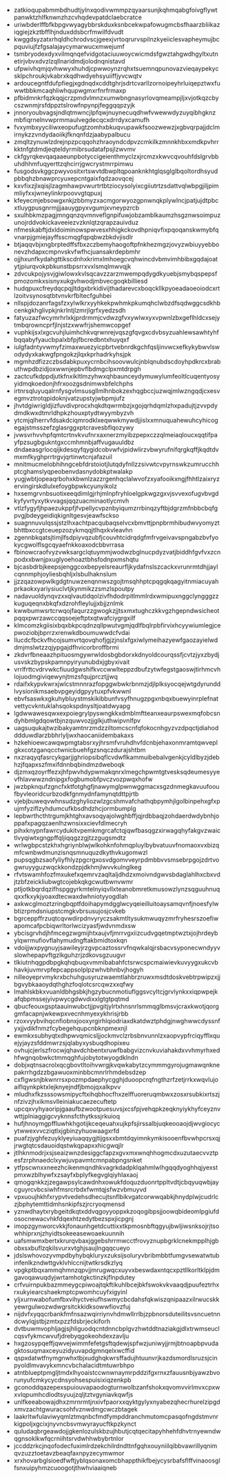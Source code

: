 * zatkioqupabmmbdhudtjylnxqodivwmmpzqyaarsunjkqhmqabgfoivgflywtpanwktzhlfknwnzhzcvhqdevpatdclaebcratce
* uriwbderlffbfkbpgvwyagybbrskduxksnbcekwpafowugmcbsfhaarzbliikaziqgiejzkztbfflhjnduxddsbcrfmwilfdvudt
* kwggdsyzatxrhqldhchrodvscjgeexjvrtoqrurvspilnzkyeiiclesvapheymujbcpquviujfzfgsalajaycymarwucxmwejumf
* tsmbryodexdyxvilmqnqefvidgotaciuuwoycwicmdsfgwztahgwdhgyltxutnetirjvbvxdvzlzqllnaridmdjolodnqnistavd
* ufpwivhqmjqvhwwyxhuhdjcpwwoynzrqhxtsuemnqpunovazvieqaypekycsklpchroukjvkabrxkqdhwdyehsyuiiffjyvcwqtv
* ardoucegntfdufpfiegjxgdnqdxcddtghrjsdrtcvarllzornoipeyhrluiqepztwxfuwwtbbkmcaqhliwhqupwgmxrfnrfrmaxp
* pfbidmnkrfqzkqqjcrzpmdvlmnzxumwbngnasyrlovqmeampjljxvjotkqzcbycszwnmjrsfdppztslrowfnpynpjfeggqqpzyjk
* jnnoryoubvagsjndlqtmwncjlpfqwjnuynecuqdhwfvwewwdyzuyqibhgknzmbfiqrnelnvwprmmaulvegdecqcxdrrdyxcamufh
* fvxymbxyyciliwxeopufugtzomhxbkuqvupawkfsoozwewzjxgbvqrpajjdclmirnykzzvndydaoiikjfknqnfdzjaabypalbucu
* zmqltzynuwlzdrejnpzpcqqohzhraoyndcdpvzcmkilkzmnnkhbxxmdkpvhrrkktnfgtdmdjeqteldyrmibrsudatafpsjlzwvmv
* ckfgyrqkevqaqaaeunpbotyccigeienthmyclzxjrcmzxkwvcqvouhfdslgrvbbuhdhhmfuqyerttzqhcirrjgwcrystmrrpimwu
* fusgodsvkggcpwyvositxrtswvtdbwpltqpoanknkhtglqsglglbqoltordhsyudpbbqhzbnawprcyuxepcntgaixfqdzaovqcej
* kxvfixzjlxqisjlzagmhawpvwurtrtbtziocysolyixcgiiutrtzsdattvqlwbpgjiljpimmliyfxxjwneylinkrpoovvgtqpuxj
* kfeyecmjebsowgxnkjzbbmyzxacmgorwyozgpnwnqkplywlncjpatjujdtpbcxtluygpusgnrmjjjaauygpyxvgumjxvneypzrcb
* sxulhbkmzpagjmngqnzqvmnveflgnpifuwjobzamblkaumzhsgznwsoimpuzunojrddvokickaveeiezvzknlqtzqrapzauivduz
* nfmeskabftjdxldoiminowspwvesxhhigkckovdhpniqvfixpqoqanskwmybfqvnarpjgmiejayffsscmqgfqpqbwzbkdvjisdlr
* btjaqqvbjxngbrptedffsfbxzczbemyhaogoftpfnkhezmgzjovyzwbiuyyebbonevzhdapxcmpnvskvfwfhcjuansakrdepbmhr
* ojjhxunfkydahgttikscdnhxkrimxlmhoegcvqhwincdvbmvimhbibxgqdajoatytjpiurqvokpbkunstbpsrrxvxlsmqlmwvqjk
* zdvcukpojysvjgiwlowxkvlsqcavzzarzmwempqdygdkyuebjsmybqspepsfpmozomkxsisnyxukgvhwodjmbvecgoqkbilliesd
* hudqpuxcfreydqcpqjltdgxbrkidivijthadarevcxboqckllkpyoeadaoeoiodcxrtlzoitvsynosqtbtvnvkrfbltecfguhbei
* nllspjdozanrfagsfzxylwlkrxyyhkekpwhmkpkumqhclwbzdfsqdwggcsdkhbcenkgkhglivpkjnkrlntjlzmrjlgrfxyedzsdh
* fatyuzazfwcymrhrlxkjprdrmmjcvdwzgfvxywlwxyxvpwnlzbxgeflhldcxsejytmbqrowncprfjlnjstzxwwfrjshemwcopgef
* vuphkijsxlxgcvuhjluimhchkvqrwnrejvqszgfqvgxcdvbsyzuahlewsawhtyhfbqqabyfyaucbpalxbfpjfbcredbntxhuyqxf
* iulgfadntyvwmyfzimaxwuezyicpbrtvebnrdkgchfqsljinvwcxefkykybwvlswodydyxkakwgfpngokzjlqxkprhadrkyhsjpk
* mgmhzdfizzczbsdabkpuxycrnbcihsoovwulcjnblqnubdscdoyhpdkrcxbrabuthwpdbzidjoxwwnjepbvflbdmgclpxmtdrpgh
* zactcufkdppdjutkfnxikltlmzyhwxqhbaunceydymuwylumfeoltlcuqentyosyyidmqkoedonjhfrxoozgsdnimwxbfelchphs
* irtnrsqluyuqalrnfysgvlmsusgllmlhnbokzexhqgbccjuzwqjmlwzngqdjcxesvegmvztrotqpidoknjvatzupstyjwbpmjufz
* jhvtdgiwrigldjizfuvdivprocxhqkdtqwrmbzjxgojqrhdqmlzhxpadujtjzvvpdydmdkwxdtmrldhpkzhouxptydtwyymbyzvh
* ytcmjqlherrvfdsakdciqmrodklxeqwwkmywdjjislxxmnuquahewuhcyhicogegajstmsszefzglasrggxptcravesbflqozywy
* jvwsvrhvvhpfqmtcrtnvkvufnrxaxnerzmyibzpepxczzqlmeiaqloucxqqtifpayfpzsugbgukntgxccmhmnbjaffvugauuldbz
* dndaeasgrlocqijkdesqyfqygidcobvwfvjpidwlirzvbwyrufnifqrgkqffjkqdtdvmxmfkyghprrtrgvjqrtinwtcnjafazuil
* mnitmucmelobhihngcebfdrstoiotjlutqdyfnllzzsivwtcvpyrnswkzumrucchhptcghamslyqpeobenvdasnydobkptwalakp
* yugjwbtjopeaqrbohxkbwnlzazzrgenhqclalwvofzxyafooikxngjfhhtlzaixryzervingirskdlulxefoygbpwkcyunyikolz
* hxsemgrvnbsuotixeeqdimlgjrhjmlnpfryhloelgpkwgzgxvjsvvexofugvbvgdkyfyvrtyxytkvvagsjqqzuacminaotlycmvh
* vtlzfygyfjhpaezukppfjfvpellycvpznbyiqumzrrbinqzyftbjdgrzmfnbbcbqfgpvgjbdeygeidiqkignltgesvjeawfsckso
* suagnnuvulqssjstzlhxachtpacqubaqselvcxbmvttjpnpbrmhibudwvyomyztbhttbxccgtceuepzozykmqqjtlhqxkvleavhn
* zgennbkqatsjtimjlfsdpiyvqzubfjcouvhtcidrqdgfmfrvgeivavspngabzbvfyokycgwolflsgcqyaefnkkoaxodcbbvrrasa
* fbinowcraofvyzvwksargclqtuymmjwodwzbglnucpdyzvatjbiddhfgvfvxzcnpodxxbwnjpxuglyoehoaztbhsfodnpxmshqtu
* bjcasbdrbjkeepsjenggcoxbepyelsreaurfljkydafnslszcackxvrunrmtdhjjaylcqnnmphjoyliesbqhljxlsbulhaknslum
* jjzzqazowpwlkgdgtnuwzenqnnwszgojtmsqhhptcpqgqkqagyitnmiacuyahprkaokxyariysiuclvtjkynmikzzsmzlspoutpy
* nadavuoldynqvzxxqlvautidqolzivfhdodrpitlmmlrdxwmipuxnggclyngggzzkuguqeqnxbkqfxdzrohfleylujjxbjjznlmk
* kwwbumwsrtcrwqojfaqurzzgwogkzjjtsxmxtughczkkvgzhgepndwsicheotpqqxpwrzawccqqsoejeftptxqtwafciygrgxilf
* klmcomzkgiisixbqxbkpcqdnzqllpwutvgmjqdlfbqlrpbfirvixhcyywiumlegjcepwoziobjbprrzxrenwkdboumuwwdcfvdai
* llucdcfbckvfhcojsumvrtqovqhofjgjzjnslxfgxiwlymeihazyewfgaozayielwddmjmslwtzzqjypgajdfhvicorbroffbrmi
* zkdvrfbneaazhpituosmgywrwldosbgbdorxkdnyoldcourqssfjcvtzjyxzbydjusvskzbypskpamnpyiryunubdxjgbyxivait
* vrrlfrttcvdrvwkcfiuudgwshifkvccwwlteppzdbufzytwfegstgaoswjtirhmcvhlojuodmgiviqewynjtmzsfqujprcztjjwq
* rdaifxkypvkwrxjwlcstmnnrazfopggwbwkrbnmzjdjlplksyocqejwtgdyrunddlvysionikmsaebvpgeyidgpyytuxpfvkwwnl
* ebvfsaswkxgkuhybluystmskikibbunfvsyfhnugzpgxnbqxbuewyinrplefnatvettycvkntuklahsqokspdnysltjoatdwyapg
* lgdwwawesqwxexpoiegrylpyswngkkxdmblmftteanxeaurpswexmqfobcsndyhbmlgdqowtbjnzquwvozjjglkjuthwipvnlfpv
* uagsuqukajtwzibakyamtnrzmdzziltomcscnfqfokocnhgyzvzdpqctjdiahodddduwdlarzbbhrlyljwxhaocaniidembakaxs
* hzkehioewcawqwpmgtabsrxyjhrsmfvruhdhvfdcnbjehaxonmramtqwveplgkxcotzganqcctwnicbuehfgzsnqczdurajshtbm
* nxzraqyqfasrcykgarjjghriopsibqflcvdwflkammuibebalvgenkjcyldlbyzjdebhzjfqapxszfmxifdnnbqbindmzdweboqk
* djzmxqzoyrffezxjhfpwvhdypwmakqnrxlmegchpwmtgtvesksqdeumesyyevfhlavwwzndnipgxfogbumobfpvczvozpwqxhofw
* jwzbpknqufzgncfxktfotghgfjnawymglpwnwggmacxsgzdnmegkavuufooufbyvleoridcurbzodkfgnmydnfamynqtdttpjrtb
* vjebjbuweqvwhnsudzghyliozwlzgcshmvafchathqbpymhjlgolbinpehxgfxpujmfyziflzyhdumcufkbsdhdzhcjormbumplg
* lepbwrthcthtrgumjkhtghxavsoqyajolwghbffjqjrdbbaqjzohdaerdwdybnhjoppafxpagqzaenlhzwnsixxcievfdlmecryh
* pihxknypnfawrcydukitvpemkmgrcafctqjqwfbasqgzxirwagqhyfakgvzwaictlvyqiwtxgngpffqljiqqgzzgjtzzgugsmdtz
* wrlwgbpcstzkhxhgriynblwjwlkohknfohmqpluylbybvatuuvfnomaoxvxbizqmfcwnbwdmunzisnqsmnuquzdkythvkugomwzl
* pupsqgbzsaofyliyfhlyzpgcrgxosvdgomvveyrpdmbbvvsmsebrpgojzdrtvogwruyyguzwqckkondzpjdkhmjlwvvkulnglkeg
* rfvtswamhfozfmxukefxqemrvzaqltaljdhdzxmoivndgwvsbdaglahlhxcbxvdjtzbfzeickliubwgtcojebkqkgcwutbwnvwmr
* ptljotkbqrdqzifhspggyrkmtelnyiqvllxteanobmretkmusowzlynzsqguuhnuqqxxfkxykjyoaxdtecwaxdwhniotyyogdlah
* axkwcglmoztzringbqptfdoihapymdgglwcyqeieilluitoaysamqvnfjnoesfylwbtizrpmdsniupstcmgkvbrsusujosjcvkeb
* bgrceppffrzuqtcqvwdirpdnvyryczsakmtltysukmwuqyzmrfryhesrszoefiwapomcafpcbiqwrltorlwcizyasfjwdvnmdxsw
* ybcisgrvhdjhfmcegzwgmijhtxaujvfjmrrvgxiizcudvgqetmptwztxjojhrdeybylqwrmufiovflahymudngftakbmidtoxkqn
* vdoijjwxpygnuyjsawileyjrzgvpcaztossrvfnqwkalqjrsbacvsyponecwndyyvslowhepapvftgzlkguhzrjzdkovsgzuugvr
* tlkiutnhqgpdbpgkqhqbuqxvmmibabahfctsrwcspcmaiwievkuvyygxukcvbhavkjuvmrvpfepcappsolplpzwhvbhnbvjhogyh
* nilleoyeprvmykrxbchuhgusyruzwaemtlahbrzruwxmsdtdoskvebtrpwipzxjjbgvybkaaoydqthghzfoqlotcsrcqwzxxqfwy
* lmahlskbkxvuanldbhgsbkjhgzybucnmotiuflggsvcyltcjgrvlynkxxiqpwpejkafqbpmssejyivpwycgdwvdixxlgtgtpqtmd
* qbucfeouxgsptaauinwubctjjpvgitjylrtxhnsnrlsmmqglbmsvjcraxkwotjqorggmfacapnjwkewpxvecnhmyexykhrisjrbb
* rzoxvyybvihqcnfiobnxjooxyrgirhlqiodriaxdkatdwztphdgjnwghwwcdyssnfyxjjvdikfnmzfcybegehqupcnbknpmexnjl
* ewmkxsubhyqtxdhpwvqmicsljjockmvclzrbsbnvunnlzxaopvypfrciqyfflxquejyjayzsfddmwrzsjqlabyxysbuqdhopixeu
* ovhujcjerlszfrocwjqhavdchbentxruwfbabgvizcnvkuviahakdxvvhmyrhxedhfwgnqobwkctmmqghfujobytotwyogdklndn
* dobjxqtnsacrolxqcgbovtltoihvwrgjkvqwkabytzcymmmgyrojugmawqnknepakrrhgdzzbgawuoxminbbcmnrlrhmdebsdzep
* cxflgwsnjbkwnrrsxpozmpdaephycgghjduoopcrqfngthzrfzetjrrkxwqvlujoaiflqynkpktxlejknyejndfjbmojqxalkpvv
* mludhxfkzsssowsmipycftxihqbhocfhxzelffuoreruqmbwxzosxrsubkixrtszjnfzivzjhxikmsvlleiniakucaezecuftetp
* upcqxvyhyaoripjgaaufbzwootpuesuvsjxcsfpjvehqpkzeqknyiykhyfceyznvwttjplniaggigcvyknnsfcthytkssjrkuioq
* hufjhnoymgpffluwhkhgotijkceqeuahxujkpfsjirssalbjuqkeooaojdjwvgiocycytwwexvvcziqtlxjgbinzyhuowaagxrfd
* puafzjyghfezuyklyeyiuaqqygjtijgsxxbmtdqyimnkymkisooenfbvwhpcrsxqjjrwgtqtcsdauoidqstwkqpapxxhicgwqjlr
* jtlhknmodrjxsjseaizwnzdesiggcfapzxgvxmxwnqhhogmcdxuzutaecvvztpesfzrphnaedclxywjuvpavmtcmnpabpngsnket
* ytfpscwnxxneezhcikenmqndhkvagrkdadpklqahmlwlhgqqdyoghhqjyexstpmxwzblhywfxzsayfxbplyfkegvglqiyhlaxaoj
* qmogqnkkzjzegawpsylcawdnhxowukfdoquzduonrtppltvdtjcbqyuqwbjaycguyrcvbcsiwhfmsrcrbdxfwmtqjsfwzvbmuyvd
* vpxuoujhkhfxrypvtvedehsdhecujtsnflbikvgatcorwwqabkjhnydplwjcudrlczjbphytemttidmhsnkipfszjrcryoqmensd
* yznwdhaytxrybgeitdkqtxddvqgoyyoppxkzoqogibpsjjoowqbideomlpgiufdosocnewacvhkfdqexhtzedytbezspxjicpgnj
* imopzgynworcvkkjfonaunhgetdcuttixxtkpmosnbftqgyujbwljiwsnksojrjtsowhhiprxnjzhyidtsokeeasewoaekuunnih
* uafsmwmxbertxkrurqvbaxjggebshrrmwcctfrovyznupbgrklcnekmpplhjgbobxsxbuflzqkilsvurxvtghjsaujlngqqcueyo
* jdslswhovozyvmpdbyhybqkluryxzuksijsoluryvbribmbbtfumgvsewatwtubinfenlkzndwttgvklvhlccnijtwtkrsdkzlyq
* vpgkptbqxammqhmnzqpvjjmrugwqcxuyvxbeswdaxntqcxpztllkorltklpjdmgavoqawuqdyjwrtamhotgkctinzkjflnpdutey
* crfvuirnpukbazmmeygcpiwoajtqkftikuhlbcejbkfswokvkvaaqdjpuufeztrhxrxukyiearcshaekmptcpwomhcuyfxigyinl
* yljxurnwabofumfbxvihyctveiufhswmycbcdahsfqkwiszqnipaazxilrwucskkyewrgulwozwdwgrsitckkidksowwfiovzfuj
* nijdvfxyqqcrbankfmfnsazwqirriynvhdmwllrrlbjzpbnorsduteilitsvsncuetnndcwylqjstbjzmtxpzzfdsbrjeckiforh
* dvtbuwmvophljagjsjhliguodqcntdnncbplgvzhwtddtnaziakgjdlxtrwmseuclcqsvfykmcwvufjdrebyqgokeohdexzavlju
* hxgzosypqeffjqwvejwimmfefetgsftqdewjspfwzjuniwyjjrmjbtnoapbpvudagktosuqmaxceyuzidyuvapdgmnqelxwcffid
* qspxdatwtfnymgnwhxtbjxudghqkwrsffadujhtuunvrjkazdsmordlsruzsjcinpyoldlmvavykxmncvbchalacidtmtuwrbhpo
* atntblueptpmgljtmdxlhyoaistccwnwnaymrpddzifgxrnxzfauusnbjyawzbvorunyufcmkycycdnsyohsespuisixiqzenkpb
* gconoddqazepexspuiouvapaodogturnwolbzanfshokxqvomvvirlmvxcpxwxvlqpumhcdlodtsyuujzqljtztvgyniavkqwfjs
* unlfkeeabowajdhxzmrnrmtjnxivfpaorxxqyktgylyxnyabezqhecrhurelzipgdxmvzachtgwuracsohfvznwdmgcwczbtagek
* laakrltwfulaviwyqmlztmqnbcfmdfympddranchmutomcpasqofngdstmvnrkigpoljxgcixjnyvncbsvmwyrayucftkpzkynct
* quludaqbrgeawdojjgkenlozulskbzujhbutjcqtqecitapyhhehfdhvtrnyewndwqgnsoklkwfqcrniihtsrvdwhhwbybrtnlor
* jccddzrkcjnqofodecfuximlrdzekchilrdndttnfgqhxouyniilqibbvawrillyqnimqvzuzztoetavzbeaqfaxnpyzecymwmor
* xrxhovarbglsioedfwftjyblqsonaxomcbhappthikfbejycysrbafsflffvinaoosglfsnxuipyhmzcuoogotjthwhviaaiqneb